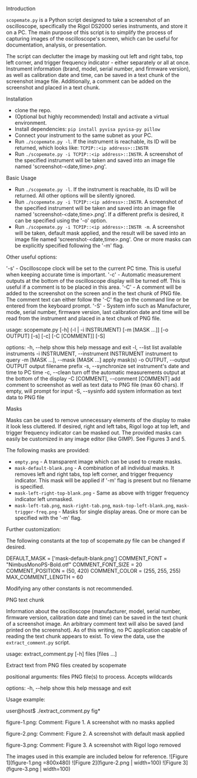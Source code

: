Introduction

`scopemate.py` is a Python script designed to take a screenshot of an oscilloscope, specifically the Rigol DS2000 series instruments, and store it on a PC. The main purpose of this script is to simplify the process of capturing images of the oscilloscope's screen, which can be useful for documentation, analysis, or presentation.

The script can declutter the image by masking out left and right tabs, top left corner, and trigger frequency indicator - either separately or all at once. Instrument information (brand, model, serial number, and firmware version), as well as calibration date and time, can be saved in a text chunk of the screenshot image file. Additionally, a comment can be added on the screenshot and placed in a text chunk. 

Installation

* clone the repo.
* (Optional but highly recommended) Install and activate a virtual environment.
* Install dependencies: `pip install pyvisa pyvisa-py pillow`
* Connect your instrument to the same subnet as your PC.
* Run `./scopemate.py -l`. If the instrument is reachable, its ID will be returned, which looks like: `TCPIP::<ip address>::INSTR`
* Run `./scopemate.py -i TCPIP::<ip address>::INSTR`. A screenshot of the specified instrument will be taken and saved into an image file named 'screenshot-<date,time>.png'.

Basic Usage

* Run `./scopemate.py -l`. If the instrument is reachable, its ID will be returned. All other options will be silently ignored.
* Run `./scopemate.py -i TCPIP::<ip address>::INSTR`. A screenshot of the specified instrument will be taken and saved into an image file named 'screenshot-<date,time>.png'. If a different prefix is desired, it can be specified using the '-o' option.
* Run `./scopemate.py -i TCPIP::<ip address>::INSTR -m`. A screenshot will be taken, default mask applied, and the result will be saved into an image file named 'screenshot-<date,time>.png'. One or more masks can be explicitly specified following the '-m' flag.

Other useful options:

'-s' - Oscilloscope clock will be set to the current PC time. This is useful when keeping accurate time is important.
'-c' - Automatic measurement outputs at the bottom of the oscilloscope display will be turned off. This is useful if a comment is to be placed in this area.
'-C' - A comment will be added to the screenshot on the screen and in the text chunk of PNG file. The comment text can either follow the '-C' flag on the command line or be entered from the keyboard prompt.
'-S' - System info such as Manufacturer, mode, serial number, firmware version, last calibration date and time will be read from the instrument and placed in a text chunk of PNG file.

usage: scopemate.py [-h] (-l | -i INSTRUMENT) [-m [MASK ...]] [-o OUTPUT] [-s] [-c] [-C [COMMENT]] [-S]

options:
  -h, --help            show this help message and exit
  -l, --list            list available instruments
  -i INSTRUMENT, --instrument INSTRUMENT
                        instrument to query
  -m [MASK ...], --mask [MASK ...]
                        apply mask(s)
  -o OUTPUT, --output OUTPUT
                        output filename prefix
  -s, --synchronize     set instrument's date and time to PC time
  -c, --clean           turn off the automatic measurements output at the bottom of the display
  -C [COMMENT], --comment [COMMENT]
                        add comment to screenshot as well as text data to PNG file (max 60 chars). If empty, will prompt for input
  -S, --sysinfo         add system information as text data to PNG file

Masks

Masks can be used to remove unnecessary elements of the display to make it look less cluttered. If desired, right and left tabs, Rigol logo at top left, and trigger frequency indicator can be masked out. The provided masks can easily be customized in any image editor (like GIMP). See Figures 3 and 5.

The following masks are provided:

* `empty.png` - A transparent image which can be used to create masks.
* `mask-default-blank.png` - A combination of all individual masks. It removes left and right tabs, top left corner, and trigger frequency indicator. This mask will be applied if '-m' flag is present but no filename is specified.
* `mask-left-right-top-blank.png` - Same as above with trigger frequency indicator left unmasked.
* `mask-left-tab.png`, `mask-right-tab.png`, `mask-top-left-blank.png`, `mask-trigger-freq.png` - Masks for single display areas. One or more can be specified with the '-m' flag.

Further customization:

The following constants at the top of scopemate.py file can be changed if desired.

DEFAULT_MASK = ['mask-default-blank.png']
COMMENT_FONT = "NimbusMonoPS-Bold.otf"
COMMENT_FONT_SIZE = 20
COMMENT_POSITION = (50, 420)
COMMENT_COLOR = (255, 255, 255)
MAX_COMMENT_LENGTH = 60

Modifying any other constants is not recommended.

PNG text chunk

Information about the oscilloscope (manufacturer, model, serial number, firmware version, calibration date and time) can be saved in the text chunk of a screenshot image. An arbitrary comment text will also be saved (and printed on the screenshot). As of this writing, no PC application capable of reading the text chunk appears to exist. To view the data, use the `extract_comment.py` script.

usage: extract_comment.py [-h] files [files ...]

Extract text from PNG files created by scopemate

positional arguments:
  files       PNG file(s) to process. Accepts wildcards

options:
  -h, --help  show this help message and exit

Usage example:

user@host$ ./extract_comment.py fig*

figure-1.png:
Comment: Figure 1. A screenshot with no masks applied

figure-2.png:
Comment: Figure 2. A screenshot with default mask applied

figure-3.png:
Comment: Figure 3. A screenshot with Rigol logo removed

The images used in this example are included below for reference.
![Figure 1](figure-1.png =800x480)
![Figure 2](figure-2.png | width=100)
![Figure 3](figure-3.png | width=100)
